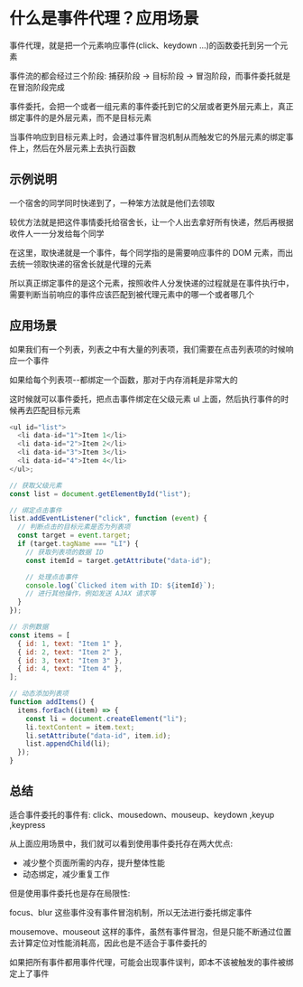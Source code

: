 # 什么是事件代理？应用场景

事件代理，就是把一个元素响应事件(click、keydown ...)的函数委托到另一个元素

事件流的都会经过三个阶段: 捕获阶段 -> 目标阶段 -> 冒泡阶段，而事件委托就是在冒泡阶段完成

事件委托，会把一个或者一组元素的事件委托到它的父层或者更外层元素上，真正绑定事件的是外层元素，而不是目标元素

当事件响应到目标元素上时，会通过事件冒泡机制从而触发它的外层元素的绑定事件上，然后在外层元素上去执行函数

## 示例说明

一个宿舍的同学同时快递到了，一种笨方法就是他们去领取

较优方法就是把这件事情委托给宿舍长，让一个人出去拿好所有快递，然后再根据收件人一一分发给每个同学

在这里，取快递就是一个事件，每个同学指的是需要响应事件的 DOM 元素，而出去统一领取快递的宿舍长就是代理的元素

所以真正绑定事件的是这个元素，按照收件人分发快递的过程就是在事件执行中，需要判断当前响应的事件应该匹配到被代理元素中的哪一个或者哪几个

## 应用场景

如果我们有一个列表，列表之中有大量的列表项，我们需要在点击列表项的时候响应一个事件

如果给每个列表项--都绑定一个函数，那对于内存消耗是非常大的

这时候就可以事件委托，把点击事件绑定在父级元素 ul 上面，然后执行事件的时候再去匹配目标元素

```js
<ul id="list">
  <li data-id="1">Item 1</li>
  <li data-id="2">Item 2</li>
  <li data-id="3">Item 3</li>
  <li data-id="4">Item 4</li>
</ul>;

// 获取父级元素
const list = document.getElementById("list");

// 绑定点击事件
list.addEventListener("click", function (event) {
  // 判断点击的目标元素是否为列表项
  const target = event.target;
  if (target.tagName === "LI") {
    // 获取列表项的数据 ID
    const itemId = target.getAttribute("data-id");

    // 处理点击事件
    console.log(`Clicked item with ID: ${itemId}`);
    // 进行其他操作，例如发送 AJAX 请求等
  }
});

// 示例数据
const items = [
  { id: 1, text: "Item 1" },
  { id: 2, text: "Item 2" },
  { id: 3, text: "Item 3" },
  { id: 4, text: "Item 4" },
];

// 动态添加列表项
function addItems() {
  items.forEach((item) => {
    const li = document.createElement("li");
    li.textContent = item.text;
    li.setAttribute("data-id", item.id);
    list.appendChild(li);
  });
}
```

## 总结

适合事件委托的事件有:
click、mousedown、mouseup、keydown ,keyup ,keypress

从上面应用场景中，我们就可以看到使用事件委托存在两大优点:

- 减少整个页面所需的内存，提升整体性能
- 动态绑定，减少重复工作

但是使用事件委托也是存在局限性:

focus、blur 这些事件没有事件冒泡机制，所以无法进行委托绑定事件

mousemove、mouseout 这样的事件，虽然有事件冒泡，但是只能不断通过位置去计算定位对性能消耗高，因此也是不适合于事件委托的

如果把所有事件都用事件代理，可能会出现事件误判，即本不该被触发的事件被绑定上了事件
